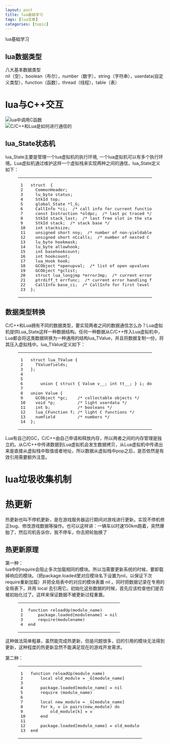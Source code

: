 ```yaml
---
layout: post
title: lua基础学习 
tags: [lua文章]
categories: [topic]
---
```

<p>lua基础学习<br/></p>
<h2 id="lua数据类型"><a href="#lua数据类型" class="headerlink" title="lua数据类型"></a>lua数据类型</h2><p>八大基本数据类型<br/>nil（空），boolean（布尔），number（数字），string（字符串），userdata(自定义类型），function（函数），thread（线程），table（表）</p>
<h1 id="lua与C-交互"><a href="#lua与C-交互" class="headerlink" title="lua与C++交互"></a>lua与C++交互</h1><p><img src="http://www.cnblogs.com/sifenkesi/p/3876745.html" alt="lua中调用C函数"/><br/><img src="https://my.oschina.net/xlplbo/blog/314956" alt="C/C++和Lua是如何进行通信的"/></p>
<h2 id="lua-State状态机"><a href="#lua-State状态机" class="headerlink" title="lua_State状态机"></a>lua_State状态机</h2><p>lua_State主要是管理一个lua虚拟机的执行环境, 一个lua虚拟机可以有多个执行环境。Lua虚拟机通过维护这样一个虚拟栈来实现两种之间的通信，lua_State定义如下：<br/></p><figure class="highlight c"><table><tbody><tr><td class="gutter"><pre><span class="line">1</span><br/><span class="line">2</span><br/><span class="line">3</span><br/><span class="line">4</span><br/><span class="line">5</span><br/><span class="line">6</span><br/><span class="line">7</span><br/><span class="line">8</span><br/><span class="line">9</span><br/><span class="line">10</span><br/><span class="line">11</span><br/><span class="line">12</span><br/><span class="line">13</span><br/><span class="line">14</span><br/><span class="line">15</span><br/><span class="line">16</span><br/><span class="line">17</span><br/><span class="line">18</span><br/><span class="line">19</span><br/><span class="line">20</span><br/><span class="line">21</span><br/><span class="line">22</span><br/><span class="line">23</span><br/></pre></td><td class="code"><pre><span class="line"><span class="class"><span class="keyword">struct</span>  {</span></span><br/><span class="line">  CommonHeader;</span><br/><span class="line">  lu_byte status;</span><br/><span class="line">  StkId top;  </span><br/><span class="line">  global_State *l_G;</span><br/><span class="line">  CallInfo *ci;  <span class="comment">/* call info for current function */</span></span><br/><span class="line">  <span class="keyword">const</span> Instruction *oldpc;  <span class="comment">/* last pc traced */</span></span><br/><span class="line">  StkId stack_last;  <span class="comment">/* last free slot in the stack */</span></span><br/><span class="line">  StkId <span class="built_in">stack</span>;  <span class="comment">/* stack base */</span></span><br/><span class="line">  <span class="keyword">int</span> stacksize;</span><br/><span class="line">  <span class="keyword">unsigned</span> <span class="keyword">short</span> nny;  <span class="comment">/* number of non-yieldable calls in stack */</span></span><br/><span class="line">  <span class="keyword">unsigned</span> <span class="keyword">short</span> nCcalls;  <span class="comment">/* number of nested C calls */</span></span><br/><span class="line">  lu_byte hookmask;</span><br/><span class="line">  lu_byte allowhook;</span><br/><span class="line">  <span class="keyword">int</span> basehookcount;</span><br/><span class="line">  <span class="keyword">int</span> hookcount;</span><br/><span class="line">  lua_Hook hook;</span><br/><span class="line">  GCObject *openupval;  <span class="comment">/* list of open upvalues in this stack */</span></span><br/><span class="line">  GCObject *gclist;</span><br/><span class="line">  <span class="class"><span class="keyword">struct</span> <span class="title">lua_longjmp</span> *<span class="title">errorJmp</span>;</span>  <span class="comment">/* current error recover point */</span></span><br/><span class="line">  <span class="keyword">ptrdiff_t</span> errfunc;  <span class="comment">/* current error handling function (stack index) */</span></span><br/><span class="line">  CallInfo base_ci;  <span class="comment">/* CallInfo for first level (C calling Lua) */</span></span><br/><span class="line">};</span><br/></pre></td></tr></tbody></table></figure><p></p>
<h2 id="数据类型转换"><a href="#数据类型转换" class="headerlink" title="数据类型转换"></a>数据类型转换</h2><p>C/C++和Lua拥有不同的数据类型，要实现两者之间的数据通信怎么办？Lua虚拟机提供Lua_State这样一种数据结构。任何一种数据从C/C++传入Lua虚拟机中，Lua都会将这类数据转换为一种通用的结构lua_TValue，并且将数据复制一份，将其压入虚拟栈中。lua_TValue定义如下：<br/></p><figure class="highlight c"><table><tbody><tr><td class="gutter"><pre><span class="line">1</span><br/><span class="line">2</span><br/><span class="line">3</span><br/><span class="line">4</span><br/><span class="line">5</span><br/><span class="line">6</span><br/><span class="line">7</span><br/><span class="line">8</span><br/><span class="line">9</span><br/><span class="line">10</span><br/><span class="line">11</span><br/><span class="line">12</span><br/><span class="line">13</span><br/><span class="line">14</span><br/></pre></td><td class="code"><pre><span class="line"><span class="class"><span class="keyword">struct</span> <span class="title">lua_TValue</span> {</span></span><br/><span class="line">  TValuefields;</span><br/><span class="line">};</span><br/><span class="line"></span><br/><span class="line"></span><br/><span class="line">    <span class="keyword">union</span> { <span class="class"><span class="keyword">struct</span> {</span> Value v__; <span class="keyword">int</span> tt__; } i; <span class="keyword">double</span> d__; } u</span><br/><span class="line"></span><br/><span class="line"><span class="keyword">union</span> Value {</span><br/><span class="line">  GCObject *gc;    <span class="comment">/* collectable objects */</span></span><br/><span class="line">  <span class="keyword">void</span> *p;         <span class="comment">/* light userdata */</span></span><br/><span class="line">  <span class="keyword">int</span> b;           <span class="comment">/* booleans */</span></span><br/><span class="line">  lua_CFunction f; <span class="comment">/* light C functions */</span></span><br/><span class="line">  numfield         <span class="comment">/* numbers */</span></span><br/><span class="line">};</span><br/></pre></td></tr></tbody></table></figure><p></p>
<p> Lua有自己的GC，C/C++由自己申请和释放内存，所以两者之间的内存管理是独立的。从C/C++中传递数据到Lua虚拟机会发生数据拷贝，从Lua虚拟机中传递出来是直接从虚拟栈中取值或者地址，所以数据从虚拟栈中pop之后，是否依然是有效引用需要额外注意。</p>
<h1 id="lua垃圾收集机制"><a href="#lua垃圾收集机制" class="headerlink" title="lua垃圾收集机制"></a>lua垃圾收集机制</h1><h1 id="热更新"><a href="#热更新" class="headerlink" title="热更新"></a>热更新</h1><p>热更新也叫不停机更新，是在游戏服务器运行期间对游戏进行更新。实现不停机修正bug、修改游戏数据等操作。也可以这样讲：一辆车以时速150km跑着，突然爆胎了，然后司机告诉你，我不停车，你去把轮胎换了</p>
<h2 id="热更新原理"><a href="#热更新原理" class="headerlink" title="热更新原理"></a>热更新原理</h2><p>第一种：<br/>lua中的require会阻止多次加载相同的模块。所以当需要更新系统的时候，要卸载掉响应的模块。（把package.loaded里对应模块名下设置为nil，以保证下次require重新加载）并把全局表中的对应的模块表置 nil 。同时把数据记录在专用的全局表下，并用 local 去引用它。初始化这些数据的时候，首先应该检查他们是否被初始化过了。这样来保证数据不被更新过程重置。<br/></p><figure class="highlight lua"><table><tbody><tr><td class="gutter"><pre><span class="line">1</span><br/><span class="line">2</span><br/><span class="line">3</span><br/><span class="line">4</span><br/></pre></td><td class="code"><pre><span class="line"><span class="function"><span class="keyword">function</span> <span class="title">reloadUp</span><span class="params">(module_name)</span></span></span><br/><span class="line">    <span class="built_in">package</span>.<span class="built_in">loaded</span>[modulename] = <span class="literal">nil</span></span><br/><span class="line">    <span class="built_in">require</span>(modulename)</span><br/><span class="line"><span class="keyword">end</span></span><br/></pre></td></tr></tbody></table></figure><p></p>
<p>这种做法简单粗暴，虽然能完成热更新，但是问题很多，旧的引用的模块无法得到更新，这种程度的热更新显然不能满足现在的游戏开发需求。</p>
<p>第二种：<br/></p><figure class="highlight lua"><table><tbody><tr><td class="gutter"><pre><span class="line">1</span><br/><span class="line">2</span><br/><span class="line">3</span><br/><span class="line">4</span><br/><span class="line">5</span><br/><span class="line">6</span><br/><span class="line">7</span><br/><span class="line">8</span><br/><span class="line">9</span><br/><span class="line">10</span><br/><span class="line">11</span><br/><span class="line">12</span><br/><span class="line">13</span><br/></pre></td><td class="code"><pre><span class="line"><span class="function"><span class="keyword">function</span> <span class="title">reloadUp</span><span class="params">(module_name)</span></span></span><br/><span class="line">    <span class="keyword">local</span> old_module = <span class="built_in">_G</span>[module_name]</span><br/><span class="line"></span><br/><span class="line">    <span class="built_in">package</span>.<span class="built_in">loaded</span>[module_name] = <span class="literal">nil</span></span><br/><span class="line">    <span class="built_in">require</span> (module_name)</span><br/><span class="line"></span><br/><span class="line">    <span class="keyword">local</span> new_module = <span class="built_in">_G</span>[module_name]</span><br/><span class="line">    <span class="keyword">for</span> k, v <span class="keyword">in</span> <span class="built_in">pairs</span>(new_module) <span class="keyword">do</span></span><br/><span class="line">        old_module[k] = v</span><br/><span class="line">    <span class="keyword">end</span></span><br/><span class="line"></span><br/><span class="line">    <span class="built_in">package</span>.<span class="built_in">loaded</span>[module_name] = old_module</span><br/><span class="line"><span class="keyword">end</span></span><br/></pre></td></tr></tbody></table></figure><p></p>